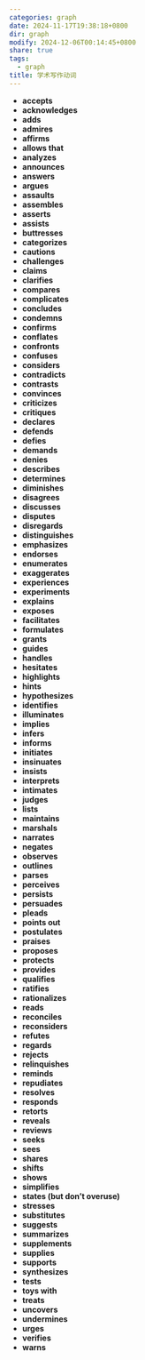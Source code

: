 ```yaml
---
categories: graph
date: 2024-11-17T19:38:18+0800
dir: graph
modify: 2024-12-06T00:14:45+0800
share: true
tags:
  - graph
title: 学术写作动词
---
```


- **accepts**
- **acknowledges**
- **adds**
- **admires**
- **affirms**
- **allows that**
- **analyzes**
- **announces**
- **answers**
- **argues**
- **assaults**
- **assembles**
- **asserts**
- **assists**
- **buttresses**
- **categorizes**
- **cautions**
- **challenges**
- **claims**
- **clarifies**
- **compares**
- **complicates**
- **concludes**
- **condemns**
- **confirms**
- **conflates**
- **confronts**
- **confuses**
- **considers**
- **contradicts**
- **contrasts**
- **convinces**
- **criticizes**
- **critiques**
- **declares**
- **defends**
- **defies**
- **demands**
- **denies**
- **describes**
- **determines**
- **diminishes**
- **disagrees**
- **discusses**
- **disputes**
- **disregards**
- **distinguishes**
- **emphasizes**
- **endorses**
- **enumerates**
- **exaggerates**
- **experiences**
- **experiments**
- **explains**
- **exposes**
- **facilitates**
- **formulates**
- **grants**
- **guides**
- **handles**
- **hesitates**
- **highlights**
- **hints**
- **hypothesizes**
- **identifies**
- **illuminates**
- **implies**
- **infers**
- **informs**
- **initiates**
- **insinuates**
- **insists**
- **interprets**
- **intimates**
- **judges**
- **lists**
- **maintains**
- **marshals**
- **narrates**
- **negates**
- **observes**
- **outlines**
- **parses**
- **perceives**
- **persists**
- **persuades**
- **pleads**
- **points out**
- **postulates**
- **praises**
- **proposes**
- **protects**
- **provides**
- **qualifies**
- **ratifies**
- **rationalizes**
- **reads**
- **reconciles**
- **reconsiders**
- **refutes**
- **regards**
- **rejects**
- **relinquishes**
- **reminds**
- **repudiates**
- **resolves**
- **responds**
- **retorts**
- **reveals**
- **reviews**
- **seeks**
- **sees**
- **shares**
- **shifts**
- **shows**
- **simplifies**
- **states (but don’t overuse)**
- **stresses**
- **substitutes**
- **suggests**
- **summarizes**
- **supplements**
- **supplies**
- **supports**
- **synthesizes**
- **tests**
- **toys with**
- **treats**
- **uncovers**
- **undermines**
- **urges**
- **verifies**
- **warns**